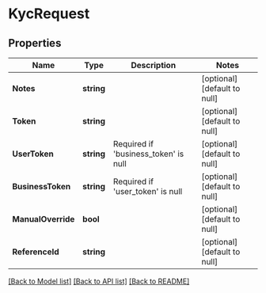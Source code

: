 # KycRequest

## Properties
Name | Type | Description | Notes
------------ | ------------- | ------------- | -------------
**Notes** | **string** |  | [optional] [default to null]
**Token** | **string** |  | [optional] [default to null]
**UserToken** | **string** | Required if &#39;business_token&#39; is null | [optional] [default to null]
**BusinessToken** | **string** | Required if &#39;user_token&#39; is null | [optional] [default to null]
**ManualOverride** | **bool** |  | [optional] [default to null]
**ReferenceId** | **string** |  | [optional] [default to null]

[[Back to Model list]](../README.md#documentation-for-models) [[Back to API list]](../README.md#documentation-for-api-endpoints) [[Back to README]](../README.md)


